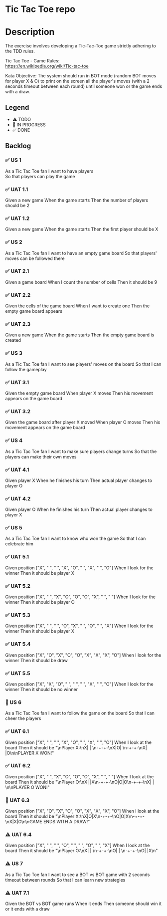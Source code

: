 # Tic Tac Toe repo

# Description 
The exercise involves developing a Tic-Tac-Toe game strictly adhering to the TDD rules.

Tic	Tac	Toe	- Game	Rules:	
https://en.wikipedia.org/wiki/Tic-tac-toe

Kata Objective:
The system should run in BOT mode (random BOT moves for player X & O) to print on the screen all the player's moves (with a 2 seconds timeout between each round) until someone won or the game ends with 
a draw.

## Legend
- ⚠ TODO
- 🚧 IN PROGRESS
- ✅ DONE

## Backlog
### ✅ US 1 
As a Tic Tac Toe fan
I want to have players  
So that players can play the game

### ✅ UAT 1.1
Given a new game
When the game starts 
Then the number of players should be 2

### ✅ UAT 1.2
Given a new game
When the game starts 
Then the first player should be X

### ✅ US 2 
As a Tic Tac Toe fan
I want to have an empty game board 
So that players' moves can be followed there

### ✅ UAT 2.1
Given a game board
When I count the number of cells 
Then it should be 9

### ✅ UAT 2.2
Given the cells of the game board
When I want to create one
Then the empty game board appears

### ✅ UAT 2.3
Given a new game
When the game starts 
Then the empty game board is created

### ✅ US 3
As a Tic Tac Toe fan 
I want to see players' moves on the board 
So that I can follow the gameplay

### ✅ UAT 3.1
Given the empty game board
When player X moves
Then his movement appears on the game board

### ✅ UAT 3.2
Given the game board after player X moved
When player O moves
Then his movement appears on the game board

### ✅ US 4
As a Tic Tac Toe fan
I want to make sure players change turns
So that the players can make their own moves

### ✅ UAT 4.1
Given player X
When he finishes his turn
Then actual player changes to player O

### ✅ UAT 4.2
Given player O
When he finishes his turn
Then actual player changes to player X

### ✅ US 5
As a Tic Tac Toe fan
I want to know who won the game
So that I can celebrate him

### ✅ UAT 5.1
Given position ["X", " ", " ", "X", "O", " ", "X", " ", "O"]
When I look for the winner
Then it should be player X

### ✅ UAT 5.2
Given position ["X", " ", "X", "O", "O", "O", "X", " ", " "]
When I look for the winner
Then it should be player O

### ✅ UAT 5.3
Given position ["X", " ", " ", "O", "X", " ", "O", " ", "X"]
When I look for the winner
Then it should be player X

### ✅ UAT 5.4
Given position ["X", "O", "X", "O", "O", "X", "X", "X", "O"]
When I look for the winner
Then it should be draw

### ✅ UAT 5.5
Given position ["X", "X", "O", " ", " ", " ", "X", " ", "O"]
When I look for the winner
Then it should be no winner

### 🚧 US 6
As a Tic Tac Toe fan
I want to follow the game on the board
So that I can cheer the players

### ✅ UAT 6.1
Given position ["X", " ", " ", "X", "O", " ", "X", " ", "O"]
When I look at the board
Then it should be "\nPlayer X:\nX| | \n-+-+-\nX|O| \n-+-+-\nX| |O\n\nPLAYER X WON!"

### ✅ UAT 6.2
Given position ["X", " ", "X", "O", "O", "O", "X", " ", " "]
When I look at the board
Then it should be "\nPlayer O:\nX| |X\n-+-+-\nO|O|O\n-+-+-\nX| | \n\nPLAYER O WON!"

### 🚧 UAT 6.3
Given position ["X", "O", "X", "O", "O", "X", "X", "X", "O"]
When I look at the board
Then it should be "\nPlayer X:\nX|O|X\n-+-+-\nO|O|X\n-+-+-\nX|X|O\n\nGAME ENDS WITH A DRAW!"

### ⚠ UAT 6.4
Given position ["X", " ", " ", "O", " ", " ", "O", " ", "X"]
When I look at the board
Then it should be "\nPlayer O:\nX| | \n-+-+-\nO| | \n-+-+-\nO| |X\n"

### ⚠ US 7 
As a Tic Tac Toe fan
I want to see a BOT vs BOT game with 2 seconds timeout between rounds
So that I can learn new strategies

### ⚠ UAT 7.1
Given the BOT vs BOT game runs
When it ends
Then someone should win it or it ends with a draw